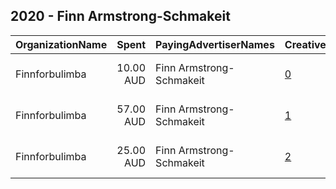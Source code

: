 ## 2020 - Finn Armstrong-Schmakeit 
|OrganizationName|Spent|PayingAdvertiserNames|CreativeUrls|Impressions|Genders|AgeBrackets|CountryCodes|BillingAddresses|CandidateBallotInformation|
|:---|---:|:---|:---|---:|:---|:---|:---|:---|:---|
|Finnforbulimba|10.00 AUD|Finn Armstrong-Schmakeit|[0](https://www.snap.com/political-ads/asset/b0a68a74a140fd97efbb51e79c8286c9ff0bfcbda65520f91b872e9139bff7d1?mediaType=mp4)|2,205||18+|australia|"37 Wyandra St,Newstead ,4005,AU"|Finn Armstrong Schamkeit|
|Finnforbulimba|57.00 AUD|Finn Armstrong-Schmakeit|[1](https://www.snap.com/political-ads/asset/3a9191fdc45e92b00899ffb14695f6718b661a82da82f4e5f1ee7eb1188cf94a?mediaType=png)|9,005||18-22|australia|"37 Wyandra St,Newstead ,4005,AU"|Finn ArmstrongSchmakeit|
|Finnforbulimba|25.00 AUD|Finn Armstrong-Schmakeit|[2](https://www.snap.com/political-ads/asset/c0baf9f57eecd6aa588022745c708087f873c8b31c1761580e653560fbe7bf66?mediaType=mp4)|2,516||18+|australia|"37 Wyandra St,Newstead ,4005,AU"|Finn ArmstrongSchmakeit|
